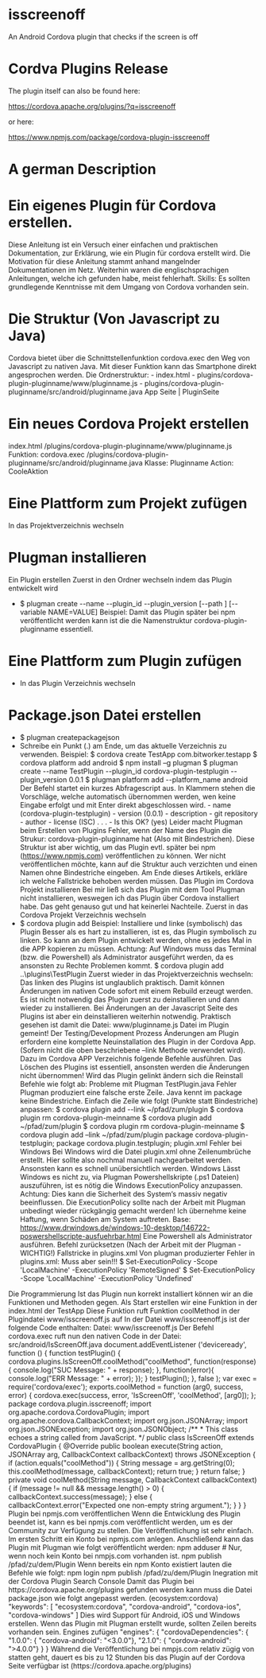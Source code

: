 # isscreenoff
An Android Cordova plugin that checks if the screen is off

# Cordva Plugins Release
The plugin itself can also be found here:

https://cordova.apache.org/plugins/?q=isscreenoff

or here:

https://www.npmjs.com/package/cordova-plugin-isscreenoff

# A german Description

# Ein eigenes Plugin für Cordova erstellen.
Diese Anleitung ist ein Versuch einer einfachen und praktischen Dokumentation, zur Erklärung, wie ein Plugin für cordova erstellt wird. Die Motivation für diese Anleitung stammt anhand mangelnder Dokumentationen im Netz. Weiterhin waren die englischsprachigen Anleitungen, welche ich gefunden habe, meist fehlerhaft. Skills: Es sollten grundlegende Kenntnisse mit dem Umgang von Cordova vorhanden sein.
# Die Struktur (Von Javascript zu Java)
Cordova bietet über die Schnittstellenfunktion cordova.exec den Weg von Javascript zu nativen Java. Mit dieser Funktion kann das Smartphone direkt angesprochen werden.
Die Ordnerstruktur: - index.html - plugins/cordova-plugin-pluginname/www/pluginname.js - plugins/cordova-plugin-pluginname/src/android/pluginname.java
App Seite | PluginSeite

# Ein neues Cordova Projekt erstellen
index.html
/plugins/cordova-plugin-pluginname/www/pluginname.js
Funktion: cordova.exec
/plugins/cordova-plugin-pluginname/src/android/pluginname.java
Klasse: Pluginname Action: CooleAktion

# Eine Plattform zum Projekt zufügen
In das Projektverzeichnis wechseln

# Plugman installieren
Ein Plugin erstellen
Zuerst in den Ordner wechseln indem das Plugin entwickelt wird
- $ plugman create --name <pluginName> --plugin_id <pluginID> --plugin_version <version> [--path <directory>] [--variable NAME=VALUE]
Beispiel:
Damit das Plugin später bei npm veröffentlicht werden kann ist die die Namenstruktur cordova-plugin-pluginname essentiell.

# Eine Plattform zum Plugin zufügen
- In das Plugin Verzeichnis wechseln
# Package.json Datei erstellen
- $ plugman createpackagejson <directory>
- Schreibe ein Punkt (.) am Ende, um das aktuelle Verzeichnis zu verwenden.
Beispiel:
$ cordova create TestApp com.bitworker.testapp
$ cordova platform add android
$ npm install –g plugman
$ plugman create --name TestPlugin --plugin_id cordova-plugin-testplugin --plugin_version 0.0.1
$ plugman platform add --platform_name android
Der Befehl startet ein kurzes Abfragescript aus. In Klammern stehen die Vorschläge, welche automatisch übernommen werden, wen keine Eingabe erfolgt und mit Enter direkt abgeschlossen wird. - name (cordova-plugin-testplugin) - version (0.0.1) - description - git repository - author - license (ISC) . . . - Is this OK? (yes)
Leider macht Plugman beim Erstellen von Plugins Fehler, wenn der Name des Plugin die Strukur: cordova-plugin-pluginname hat (Also mit Bindestrichen). Diese Struktur ist aber wichtig, um das Plugin evtl. später bei npm (https://www.npmjs.com) veröffentlichen zu können. Wer nicht veröffentlichen möchte, kann auf die Struktur auch verzichten und einen Namen ohne Bindestriche eingeben. Am Ende dieses Artikels, erkläre ich welche Fallstricke behoben werden müssen.
Das Plugin im Cordova Projekt installieren
Bei mir ließ sich das Plugin mit dem Tool Plugman nicht installieren, weswegen ich das Plugin über Cordova installiert habe. Das geht genauso gut und hat keinerlei Nachteile.
Zuerst in das Cordova Projekt Verzeichnis wechseln
- $ cordova plugin add <Pfad zum PluginVerzeichnis>
Beispiel:
Installiere und linke (symbolisch) das Plugin
Besser als es hart zu installieren, ist es, das Plugin symbolisch zu linken. So kann an dem Plugin entwickelt werden, ohne es jedes Mal in die APP kopieren zu müssen. Achtung: Auf Windows muss das Terminal (bzw. die Powershell) als Administrator ausgeführt werden, da es ansonsten zu Rechte Problemen kommt.
$ cordova plugin add ..\plugins\TestPlugin
Zuerst wieder in das Projektverzeichnis wechseln:
Das linken des Plugins ist unglaublich praktisch. Damit können Änderungen im nativen Code sofort mit einem Rebuild erzeugt werden. Es ist nicht notwendig das Plugin zuerst zu deinstallieren und dann wieder zu installieren. Bei Änderungen an der Javascript Seite des Plugins ist aber ein deinstallieren weiterhin notwendig. Praktisch gesehen ist damit die Datei: www/pluginname.js Datei im Plugin gemeint!
Der Testing/Development Prozess
Änderungen am Plugin erfordern eine komplette Neuinstallation des Plugin in der Cordova App. (Sofern nicht die oben beschriebene –link Methode verwendet wird). Dazu im Cordova APP Verzeichnis folgende Befehle ausführen. Das Löschen des Plugins ist essentiell, ansonsten werden die Änderungen nicht übernommen!
Wird das Plugin gelinkt ändern sich die Reinstall Befehle wie folgt ab:
Probleme mit Plugman
TestPlugin.java Fehler Plugman produziert eine falsche erste Zeile. Java kennt im package keine Bindestriche.
Einfach die Zeile wie folgt (Punkte statt Bindestriche) anpassen:
$ cordova plugin add --link ~/pfad/zum/plugin
$ cordova plugin rm cordova-plugin-meinname
$ cordova plugin add ~/pfad/zum/plugin
$ cordova plugin rm cordova-plugin-meinname
$ cordova plugin add –link ~/pfad/zum/plugin
package cordova-plugin-testplugin;
package cordova.plugin.testplugin;
plugin.xml Fehler bei Windows Bei Windows wird die Datei plugin.xml ohne Zeilenumbrüche erstellt. Hier sollte also nochmal manuell nachgearbeitet werden. Ansonsten kann es schnell unübersichtlich werden.
Windows
Lässt Windows es nicht zu, via Plugman Powershellskripte (.ps1 Dateien) auszuführen, ist es nötig die Windows ExecutionPolicy anzupassen. Achtung: Dies kann die Sicherheit des System‘s massiv negativ beeinflussen. Die ExecutionPolicy sollte nach der Arbeit mit Plugman unbedingt wieder rückgängig gemacht werden! Ich übernehme keine Haftung, wenn Schäden am System auftreten. Base: https://www.drwindows.de/windows-10-desktop/146722-poswershellscripte-ausfuehrbar.html
Eine Powershell als Administrator ausführen.
Befehl zurücksetzen (Nach der Arbeit mit der Plugman - WICHTIG!)
Fallstricke in plugins.xml
Von plugman produzierter Fehler in plugins.xml:
Muss aber
sein!!!
$ Set-ExecutionPolicy -Scope 'LocalMachine' -ExecutionPolicy 'RemoteSigned'
$ Set-ExecutionPolicy -Scope 'LocalMachine' -ExecutionPolicy 'Undefined'
<param name="android-package" value="cordova-plugin-isscreenoff.IsScreenOff" />
<param name="android-package" value="cordova.plugin.isscreenoff.IsScreenOff" />
Die Programmierung
Ist das Plugin nun korrekt installiert können wir an die Funktionen und Methoden gegen.
Als Start erstellen wir eine Funktion in der index.html der TestApp
Diese Funktion ruft Funktion coolMethod in der Plugindatei www/isscreenoff.js auf
In der Datei www/isscreenoff.js ist der folgende Code enthalten:
Datei: www/isscreenoff.js Der Befehl cordova.exec ruft nun den nativen Code in der Datei: src/android/IsScreenOff.java
document.addEventListener ('deviceready', function () {
function testPlugin() {
cordova.plugins.IsScreenOff.coolMethod("coolMethod", function(response){
console.log("SUC Message: " + response);
}, function(error){
console.log("ERR Message: " + error);
});
}
testPlugin();
},
false
);
var exec = require('cordova/exec');
exports.coolMethod = function (arg0, success, error) {
cordova.exec(success, error, 'IsScreenOff', 'coolMethod', [arg0]);
};
package cordova.plugin.isscreenoff;
import org.apache.cordova.CordovaPlugin;
import org.apache.cordova.CallbackContext;
import org.json.JSONArray;
import org.json.JSONException;
import org.json.JSONObject;
/**
* This class echoes a string called from JavaScript.
*/
public class IsScreenOff extends CordovaPlugin {
@Override
public boolean execute(String action, JSONArray arg, CallbackContext callbackContext) throws JSONException {
if (action.equals("coolMethod")) {
String message = arg.getString(0);
this.coolMethod(message, callbackContext);
return true;
}
return false;
}
private void coolMethod(String message, CallbackContext callbackContext) {
if (message != null && message.length() > 0) {
callbackContext.success(message);
} else {
callbackContext.error("Expected one non-empty string argument.");
}
}
}
Plugin bei npmjs.com veröffentlichen
Wenn die Entwicklung des Plugin beendet ist, kann es bei npmjs.com veröffentlicht werden, um es der Community zur Verfügung zu stellen. Die Veröffentlichung ist sehr einfach. Im ersten Schritt ein Konto bei npmjs.com anlegen. Anschließend kann das Plugin mit Plugman wie folgt veröffentlicht werden:
npm adduser # Nur, wenn noch kein Konto bei nmpjs.com vorhanden ist. npm publish /pfad/zu/dem/Plugin
Wenn bereits ein npm Konto existiert lauten die Befehle wie folgt:
npm login <username> npm publish /pfad/zu/dem/Plugin
Inegration mit der Cordova Plugin Search Console
Damit das Plugin bei https://cordova.apache.org/plugins gefunden werden kann muss die Datei package.json wie folgt angepasst werden. (ecosystem:cordova)
"keywords": [ "ecosystem:cordova", "cordova-android", "cordova-ios", "cordova-windows" ]
Dies wird Support für Android, iOS und Windows erstellen. Wenn das Plugin mit Plugman erstellt wurde, sollten Zeilen bereits vorhanden sein.
Engines zufügen
"engines": { "cordovaDependencies": { "1.0.0": { "cordova-android": "<3.0.0"}, "2.1.0": { "cordova-android": ">4.0.0"} } }
Während die Veröffentlichung bei nmpjs.com relativ zügig von statten geht, dauert es bis zu 12 Stunden bis das Plugin auf der Cordova Seite verfügbar ist (https://cordova.apache.org/plugins)
  
  
 
